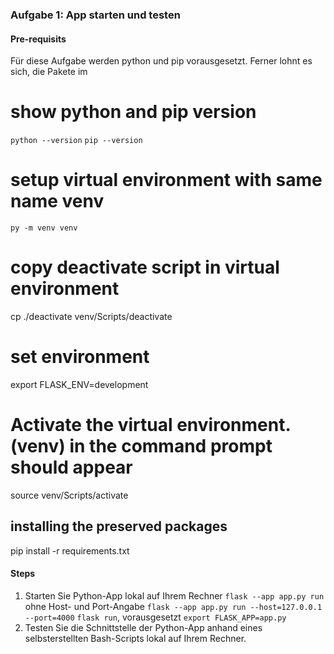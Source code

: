 ### Aufgabe 1: App starten und testen
#### Pre-requisits
Für diese Aufgabe werden python und pip vorausgesetzt. 
Ferner lohnt es sich, die Pakete im 

# show python and pip version
```python --version```
```pip --version```
# setup virtual environment with same name venv
```py -m venv venv```
# copy deactivate script in virtual environment
cp ./deactivate venv/Scripts/deactivate
# set environment
export FLASK_ENV=development
# Activate the virtual environment. (venv) in the command prompt should appear
source venv/Scripts/activate
## installing the preserved packages
pip install -r requirements.txt


#### Steps
1. Starten Sie Python-App lokal auf Ihrem Rechner
```flask --app app.py run``` ohne Host- und Port-Angabe
```flask --app app.py run --host=127.0.0.1 --port=4000```
```flask run```, vorausgesetzt ```export FLASK_APP=app.py```
2. Testen Sie die Schnittstelle der Python-App anhand eines selbsterstellten 
Bash-Scripts lokal auf Ihrem Rechner.
